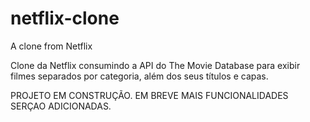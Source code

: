 # netflix-clone
A clone from Netflix

Clone da Netflix consumindo a API do The Movie Database para exibir filmes separados por categoria, além dos seus títulos e capas.

PROJETO EM CONSTRUÇÃO.
EM BREVE MAIS FUNCIONALIDADES SERÇAO ADICIONADAS.
